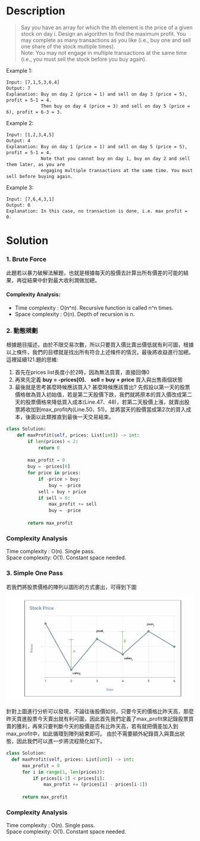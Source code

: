 # Description

>Say you have an array for which the ith element is the price of a given stock on day i.
Design an algorithm to find the maximum profit. You may complete as many transactions as you like (i.e., buy one and sell one share of the stock multiple times).  
Note: You may not engage in multiple transactions at the same time (i.e., you must sell the stock before you buy again). 

Example 1:
```
Input: [7,1,5,3,6,4]
Output: 7
Explanation: Buy on day 2 (price = 1) and sell on day 3 (price = 5), profit = 5-1 = 4.
             Then buy on day 4 (price = 3) and sell on day 5 (price = 6), profit = 6-3 = 3.
```

Example 2:
```
Input: [1,2,3,4,5]
Output: 4
Explanation: Buy on day 1 (price = 1) and sell on day 5 (price = 5), profit = 5-1 = 4.
             Note that you cannot buy on day 1, buy on day 2 and sell them later, as you are
             engaging multiple transactions at the same time. You must sell before buying again.
```

Example 3:
```
Input: [7,6,4,3,1]
Output: 0
Explanation: In this case, no transaction is done, i.e. max profit = 0.
```

# Solution

### 1. Brute Force
此題若以暴力破解法解題，也就是根據每天的股價去計算出所有價差的可能的結果，再從結果中針對最大收利潤做加總。

#### Complexity Analysis:
- Time complexity : O(n^n). Recursive function is called n^n times.
- Space complexity : O(n). Depth of recursion is n.

### 2. 動態規劃
根據題目描述，由於不限交易次數，所以只要買入價比賣出價低就有利可圖，根據以上條件，我們的目標就是找出所有符合上述條件的情況，最後將收益進行加總。
這裡延續121.題的思維: 
1. 首先在prices list長度小於2時，因為無法買賣，直接回傳0
2. 再來先定義 **buy = -prices[0]**、 **sell = buy + price** 買入與出售兩個狀態
3. 最後就是思考甚麼時候應該買入? 甚麼時候應該賣出?
先假設以第一天的股票價格做為買入初始值，若是第二天股價下跌，我們就將原本的買入價改成第二天的股票價格來降低買入成本(Line.47、48)，若第二天股價上漲，就賣出股票將收加到max_profit內(Line.50、51)，並將當天的股價當成第2次的買入成本，後面以此類推直到最後一天交易結束。

```py
class Solution:
    def maxProfit(self, prices: List[int]) -> int:
        if len(prices) < 2:
            return 0
        
        max_profit = 0
        buy = -prices[0]
        for price in prices:
            if -price > buy:
                buy = -price 
            sell = buy + price 
            if sell > 0:
                max_profit += sell
                buy = -price
        
        return max_profit
 ```
 
### Complexity Analysis
Time complexity : O(n). Single pass.  
Space complexity: O(1). Constant space needed.
  
### 3. Simple One Pass
若我們將股票價格的陣列以圖形的方式畫出，可得到下圖
  
![122_valley_peak](image/122_valley_peak.png)
  
針對上圖進行分析可以發現，不論往後股價如何，只要今天的價格比昨天高，那麼昨天買進股票今天賣出就有利可圖，因此首先我們定義了max_profit來記錄股票買賣的獲利，再來只要判斷今天的股價是否有比昨天高，若有就把價差加入到max_profit中，如此循環到陣列結束即可。 由於不需要額外紀錄買入與賣出狀態，因此我們可以進一步將流程簡化如下。
  
  ```py
  class Solution:
    def maxProfit(self, prices: List[int]) -> int:
        max_profit = 0
        for i in range(1, len(prices)):
            if prices[i-1] < prices[i]:
                max_profit += (prices[i] - prices[i-1])           
            
        return max_profit
  ```
  
### Complexity Analysis
Time complexity : O(n). Single pass.  
Space complexity: O(1). Constant space needed.
